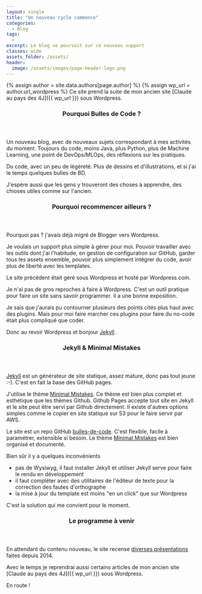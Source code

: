 ```yaml
---
layout: single
title: "Un nouveau cycle commence"
categories:
  - Blog
tags:
  -
excerpt: Le blog se poursuit sur ce nouveau support
classes: wide
assets_folder: /assets/
header:
  image: /assets/images/page-header-logo.png
---
```


{% assign author = site.data.authors[page.author] %}
{% assign wp_url = author.url_wordpress %}
Ce site prend la suite de mon ancien site [Claude au pays des 4J]({{ wp_url }}) sous Wordpress.

<header>
<h3>Pourquoi Bulles de Code ?</h3>
</header>

Un nouveau blog, avec de nouveaux sujets correspondant à mes activités du moment. Toujours du code, moins Java, plus Python, plus de Machine Learning, une point de DevOps/MLOps, des réflexions sur les pratiques.

Du code, avec un peu de légèreté. Plus de dessins et d'illustrations, et si j'ai le temps quelques bulles de BD.

J'espère aussi que les gens y trouveront des choses à apprendre, des chioses utiles comme sur l'ancien.

<header>
<h3>Pourquoi recommencer ailleurs ?</h3>
</header>

Pourquoi pas ? j'avais déjà migré de Blogger vers Wordpress.

Je voulais un support plus simple à gérer pour moi. Pouvoir travailler avec les outils dont j'ai l'habitude, en gestion de configuration sur GitHub, garder tous les assets ensemble, pouvoir plus simplement intégrer du code, avoir plus de liberté avec les templates.

Le site précédent était géré sous Wordpress et hosté par Wordpress.com.

Je n'ai pas de gros reproches à faire à Wordpress. C'est un outil pratique pour faire un site sans savoir programmer. Il a une bonne exposition.

Je sais que j'aurais pu contourner plusieurs des points cités plus haut avec des plugins. Mais pour moi faire marcher ces plugins pour faire du no-code était plus compliqué que coder.

Donc au revoir Wordpress et bonjour [Jekyll](https://jekyllrb.com/) .

<header>
<h3>Jekyll & Minimal Mistakes</h3>
</header>

[Jekyll](https://jekyllrb.com/) est un générateur de site statique, assez mature, donc pas tout jeune :-). C'est en fait la base des GitHub pages.   

J'utilise le thème [Minimal Mistakes](https://mmistakes.github.io/minimal-mistake). Ce thème est bien plus complet et esthétique que les thèmes Github. Github Pages accepte tout site en Jekyll et le site peut être servi par Github directement. Il existe d'autres options simples comme le copier en site statique sur S3 pour le faire servir par AWS.

Le site est un repo GitHub [bulles-de-code](https://github.com/cfalguiere/bulles-de-code). C'est flexible, facile à paramétrer, extensible si besoin. Le thème [Minimal Mistakes](https://mmistakes.github.io/minimal-mistake) est bien organisé et documenté.

Bien sûr il y a quelques inconvénients
- pas de Wysiwyg, il faut installer Jekyll et utiliser Jekyll serve pour faire le rendu en développement
- il faut compléter avec des utilitaires de l'éditeur de texte pour la correction des fautes d'orthographe
- la mise à jour du template est moins "en un click" que sur Wordpress

C'est la solution qui me convient pour le moment.

<header>
<h3>Le programme à venir</h3>
</header>

En attendant du contenu nouveau, le site recense [diverses présentations](presentations/) faites depuis 2014.

Avec le temps je reprendrai aussi certains articles de mon ancien site [Claude au pays des 4J]({{ wp_url }}) sous Wordpress.

En route !
